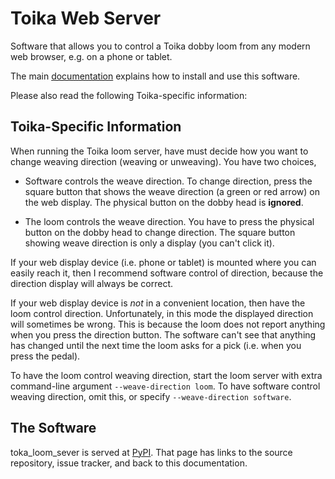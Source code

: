 # Toika Web Server

Software that allows you to control a Toika dobby loom
from any modern web browser, e.g. on a phone or tablet.

The main [documentation](https://r-owen.github.io/base_loom_server/)
explains how to install and use this software.

Please also read the following Toika-specific information:

## Toika-Specific Information

When running the Toika loom server, have must decide how you want to change weaving direction
(weaving or unweaving). You have two choices,

* Software controls the weave direction.
  To change direction, press the square button that shows the weave direction
  (a green or red arrow) on the web display.
  The physical button on the dobby head is **ignored**.

* The loom controls the weave direction. You have to press the physical button
  on the dobby head to change direction. The square button showing weave direction
  is only a display (you can't click it).

If your web display device (i.e. phone or tablet) is mounted where you can easily reach it,
then I recommend software control of direction, because the direction display will always be correct.

If your web display device is *not* in a convenient location, then have the loom control direction.
Unfortunately, in this mode the displayed direction will sometimes be wrong.
This is because the loom does not report anything when you press the direction button.
The software can't see that anything has changed until the next time the loom asks for a pick
(i.e. when you press the pedal).

To have the loom control weaving direction, start the loom server with extra command-line argument `--weave-direction loom`. To have software control weaving direction, omit this, or specify `--weave-direction software`.

## The Software

toka_loom_sever is served at [PyPI](https://pypi.org/project/toika-loom-server/). That page has links to the source repository, issue tracker, and back to this documentation.
